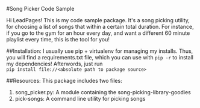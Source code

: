 #Song Picker Code Sample
  
Hi LeadPages!  This is my code sample package.  It's a song picking
utility, for choosing a list of songs that within a certain total
duration.  For instance, if you go to the gym for an hour every day,
and want a different 60 minute playlist every time, this is
the tool for you!  
  
##Installation:
I usually use pip + virtualenv for managing my installs.  Thus, you will find
a requirements.txt file, which you can use with `pip -r` to install
my dependencies!  Afterwords, just run  
`pip install file://<absolute path to package source>`  
  
##Resources:
This package includes two files:        
1. song_picker.py:  A module containing the song-picking-library-goodies
2. pick-songs: A command line utility for picking songs 
